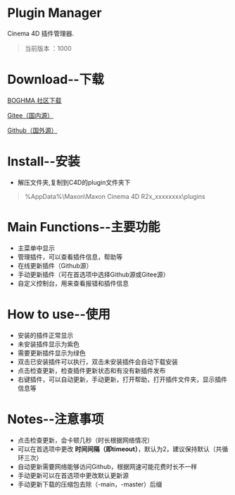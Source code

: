 # Plugin Manager
Cinema 4D 插件管理器.

> 当前版本 ：1000
# Download--下载
[BOGHMA 社区下载](https://community.boghma.com/)

[Gitee（国内源）](https://gitee.com/DunHouGo/c4dplugin_PluginManager/repository/archive/master.zip)

[Github（国外源）](https://github.com/DunHouGo/c4dplugin_PluginManager/archive/refs/heads/master.zip)

# Install--安装
- 解压文件夹,复制到C4D的plugin文件夹下
> %AppData%\Maxon\Maxon Cinema 4D R2x_xxxxxxxx\plugins

# Main Functions--主要功能

- 主菜单中显示
- 管理插件，可以查看插件信息，帮助等
- 在线更新插件（Github源）
- 手动更新插件（可在首选项中选择Github源或Gitee源）
- 自定义控制台，用来查看报错和插件信息

# How to use--使用

- 安装的插件正常显示
- 未安装插件显示为紫色
- 需要更新插件显示为绿色
- 双击已安装插件可以执行，双击未安装插件会自动下载安装
- 点击检查更新，检查插件更新状态和有没有新插件发布
- 右键插件，可以自动更新，手动更新，打开帮助，打开插件文件夹，显示插件信息等

# Notes--注意事项

- 点击检查更新，会卡顿几秒（时长根据网络情况）
- 可以在首选项中更改 **时间间隔（即timeout）**，默认为2，建议保持默认（共循环三次）
- 自动更新需要网络能够访问Github，根据网速可能花费时长不一样
- 手动更新可以在首选项中更改默认更新源
- 手动更新下载的压缩包去除（-main，-master）后缀
